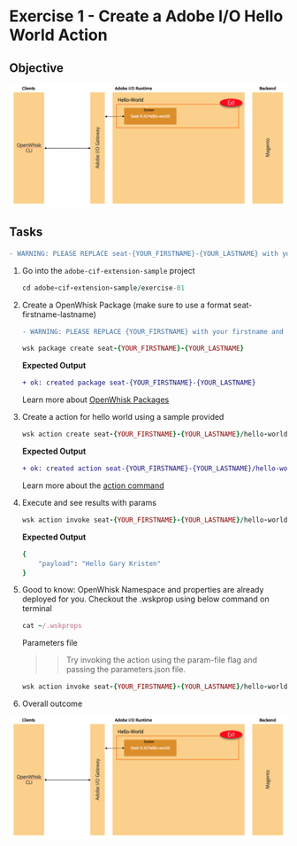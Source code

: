 Exercise 1 - Create a Adobe I/O Hello World Action
===========

## Objective

![Image of ex1 outcome](../Resources/ex1.png)  


## Tasks

```diff
- WARNING: PLEASE REPLACE seat-{YOUR_FIRSTNAME}-{YOUR_LASTNAME} with your FIRSTNAME and LASTNAME: Example: seat-john-doe -
```
	
1. Go into the `adobe-cif-extension-sample` project
	
	```ruby
	cd adobe-cif-extension-sample/exercise-01
	```
	
5. Create a OpenWhisk Package (make sure to use a format seat-firstname-lastname)
	```diff
	- WARNING: PLEASE REPLACE {YOUR_FIRSTNAME} with your firstname and {YOUR_LASTNAME} with your lastname: seat-john-doe. If not done, you will get conflicting errors**
	```
	
	```ruby
	wsk package create seat-{YOUR_FIRSTNAME}-{YOUR_LASTNAME}
	```
	
	**Expected Output**
	
	```diff
	+ ok: created package seat-{YOUR_FIRSTNAME}-{YOUR_LASTNAME}
	```
	
    Learn more about [OpenWhisk Packages](https://github.com/apache/incubator-openwhisk/blob/master/docs/packages.md)
	
6. Create a action for hello world using a sample provided 
	
	```ruby
	wsk action create seat-{YOUR_FIRSTNAME}-{YOUR_LASTNAME}/hello-world hello-world.js
	```
	
	**Expected Output**
	
	```diff
	+ ok: created action seat-{YOUR_FIRSTNAME}-{YOUR_LASTNAME}/hello-world
	```
	
	Learn more about the [action command](https://github.com/apache/incubator-openwhisk/blob/master/docs/actions.md)
	
7. Execute and see results with params
	
	```ruby
	wsk action invoke seat-{YOUR_FIRSTNAME}-{YOUR_LASTNAME}/hello-world --result --param firstName Gary --param lastName Kirsten
	```
	
	**Expected Output**
	
	```ruby
	{
        "payload": "Hello Gary Kristen"
	}
	```
	
8. Good to know: OpenWhisk Namespace and properties are already deployed for you. Checkout the .wskprop using below command on terminal

	```ruby
	cat ~/.wskprops
	```
	
	Parameters file
	
	>> Try invoking the action using the param-file flag and passing the parameters.json file.
	
	```ruby
	wsk action invoke seat-{YOUR_FIRSTNAME}-{YOUR_LASTNAME}/hello-world --result --param-file parameters.json
	```
		
9. Overall outcome

![Image of ex1 outcome](../Resources/ex1.png)  

	

